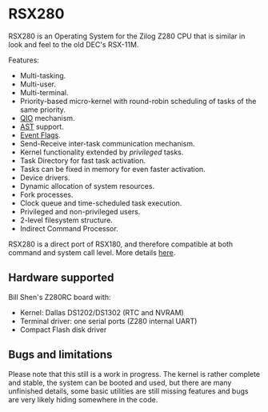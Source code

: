 # RSX280

RSX280 is an Operating System for the Zilog Z280 CPU that is similar in look
and feel to the old DEC's RSX-11M.

Features:

 * Multi-tasking.
 * Multi-user.
 * Multi-terminal.
 * Priority-based micro-kernel with round-robin scheduling of tasks of the same priority.
 * [QIO](http://www.wikipedia.com/wiki/QIO) mechanism.
 * [AST](http://www.wikipedia.org/wiki/Asynchronous_System_Trap) support.
 * [Event Flags](https://en.wikipedia.org/wiki/Event_flag).
 * Send-Receive inter-task communication mechanism.
 * Kernel functionality extended by *privileged* tasks.
 * Task Directory for fast task activation.
 * Tasks can be fixed in memory for even faster activation.
 * Device drivers.
 * Dynamic allocation of system resources.
 * Fork processes.
 * Clock queue and time-scheduled task execution.
 * Privileged and non-privileged users.
 * 2-level filesystem structure.
 * Indirect Command Processor.

RSX280 is a direct port of RSX180, and therefore compatible at both command
and system call level. More details [here](http://p112.sourceforge.net/index.php?rsx180).

## Hardware supported

Bill Shen's Z280RC board with:

 * Kernel: Dallas DS1202/DS1302 (RTC and NVRAM)
 * Terminal driver: one serial ports (Z280 internal UART)
 * Compact Flash disk driver

## Bugs and limitations

Please note that this still is a work in progress. The kernel is rather
complete and stable, the system can be booted and used, but there are many
unfinished details, some basic utilities are still missing features and
bugs are very likely hiding somewhere in the code.

